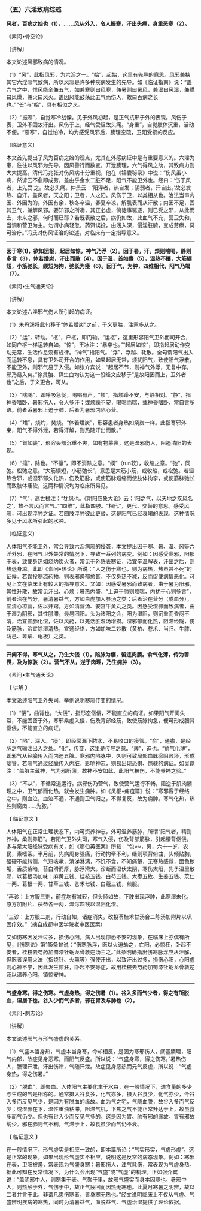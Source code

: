 ### （五）六淫致病综述

**风者，百病之始也（1），……风从外入，令人振寒，汗出头痛，身重恶寒（2）。**

​《素问•骨空论》

〔讲解〕

本文论述风邪致病的情况。

（1）“风”，此指风邪，为六淫之一。“始”，起始，这里有先导的意思。风邪兼挟其它六淫邪气致病，所以风邪是许多种疾病发生的先导。如《临证指南》说：“盖六气之中，惟风能全兼五气，如兼寒则曰风寒，兼暑则曰暑风，兼湿曰风湿，兼燥曰风燥，兼火曰风火。盖因风能鼓荡此五气而伤人，故曰百病之长也。”“长”与“始”，具有相似之义。

（2）“振寒”，自觉寒冷战慄。见于外风初起，是正气抗邪于外的表现。风伤于表，卫外不固故汗出。风伤于上，经气受阻故头痛。“身重”，自觉肢体沉重，活动不便。“恶寒”，自觉怕冷，均为感受风邪后，腠理空疏，卫阳受损的反应。

〔临证意义〕

本文首先提出了风为百病之始的观点，尤其在外感病证中是有重要意义的。六淫为患，往往以风邪为先导，因风善行而数变，开泄腠理，六气得风之助，其致病力则大大提高。清代冯兆张对伤风病十分重视，他在《锦囊秘录》中说：“伤风虽小病，然谚云不愈即成劳，盖由乎金水二脏不足，阳气不能卫外也。经曰：‘伤于风者，上先受’之。故必头痛。仲景云：‘阳浮者，热自发；阴弱者，汗自出。’故必发热、自汗。盖风者，天之阳；卫者，人之阳。风伤于卫，以类相从也。治法当审内因、外因为的。外因有余，秋冬辛温，春夏辛凉，解肌表而从汗散；内因不足，固其卫气，兼解风邪。要知邪之所凑，其正必虚，倘徒事驱逐，则已受之邪，从此而去，未来之邪，何时而已耶？若既表散之后，病仍如故，此血气不充，营卫失和，当调和营卫为主。勿谓小病轻忽，药饵误投，由浅入深，侵淫脏腑，变成劳瘵，莫可治疗。”冯氏对伤风证治的论述，对临床有一定指导意义。

* * *

**因于寒(1)，欲如运枢，起居如惊，神气乃浮（2）。因于暑，汗，烦则喘喝，静则多言（3），体若燔炭，汗出而散（4）。因于湿，首如裹（5），湿热不攘，大筋緛短，小筋弛长，緛短为拘，弛长为痿（6）。因于气，为肿，四维相代，阳气乃竭（7）。**

​《素问•生气通天论》

〔讲解〕

本文论述六淫邪气伤人所引起的病证。

（1）朱丹溪将此句移于“体若燔炭”之前，于义更胜，注家多从之。

（2）“运”，转动。“枢”，户枢，即门轴。“运枢”，这里形容阳气卫外而司开合，如同户枢一样运转自如。“惊”，王冰注：“暴卒也。”“起居如惊”，即指起居动作变动无常，生活作息没有规律。“神气”指阳气。“浮”，浮越、耗散。全句谓阳气出入而运转不息，具有卫外司开合的作用，如果起居无常，烦扰阳气，致使阳气浮散，不能卫外，则邪气易于入侵。如张介宾说：“起居不节，则神气外浮，无复中存，邪乃易入矣。”徐灵胎、薛生白均认为这一段经文应移于“是故阳因而上，卫外者也”之后，于义更合，可从。

（3）“喘喝”，即呼吸急促，喝喝有声。“烦”，指烦躁不安，与静相对。“静”，指神昏嗜卧，暑邪伤人，令人多汗；或烦躁不安，喝喝而喘，或神昏嗜卧，常自言多语。前者系暑邪上迫于肺，后者为暑邪内陷心营。

（4）“燔”，烧灼，焚烧。“体若燔炭”，形容患者身热如烧炭一样。此指寒邪外束，阳气不得外泄，若得汗解，则热随汗出而散。”

（5）“首如裹”，形容头部沉重不爽，如有物蒙裹，这是湿邪伤人，阻遏清阳的表现。

（6）“攘”，除也。“不攘”，即不消除之意。“緛”（run软），收缩之意。“弛”，同弛。松弛之意。“大筋緛短，小筋弛长”，意思是大筋小筋，或收缩，或松弛。若湿热合邪，或湿邪郁久化热，伤及筋脉，或使筋脉短缩而使肢体拘挛，或使筋脉弛长而致肢体痿软，这两种情况均为临床所易见。

（7）“气”，高世栻注：“犹风也。《阴阳应象大论》云：‘阳之气，以天地之疾风名之’，故不言风而言气。”“四维”，此指四肢。“相代”，更代、交替的意思。感受风邪，可出现浮肿之证。若四肢浮肿彼此更替，这是阳气已经衰竭的表现。这种情况多见于风水所引起的水肿。

〔临证意义〕

人体阳气不能卫外，常会导致六淫病邪的侵袭，本文提出因于寒、暑、湿、风等六淫外邪，在阳气卫外失常的情况下，导致一系列的病变。例如：因感受寒邪，阳郁于表，致使身热如烧灼炭火者，常见于外感表寒证，治宜辛温解表，汗出之后，则热退身凉。此即《素问•热论》所说：“人之伤于寒也，则为病热，热虽甚不死”的证候。若误投寒凉药物，则表邪遏郁愈甚，不仅身热不减，反而促使病情恶化。可见上文在临床上有较大的指导意义。又如：因感受暑邪而致病者，由于暑为阳邪，其性升散，故常见汗出、心烦；暑热内盛，“上迫于肺则烦喘，内扰于心则多言”，前者治在气分，暑清暑益气，方如白虎加人参汤之类；后者治在营分（或血分），宜清心凉营，佐以开窍，方如清营汤、安宫牛黄丸之类。因感受湿邪而致病者，由于湿为阴邪，其性腻滞，最易困阳。头为诸阳之会，阳为湿阻，则沉重而昏闷不清，治宜宣肺化湿，佐以风药，以羌活胜湿汤增损。湿邪郁而化热，阻滞经隧，伤及筋脉，治宜除湿清热，宣通经络，方如加味二妙散（黄柏、苍术、当归、牛膝、防己、萆薢、龟板）之类。

* * *

**开阖不得，寒气从之，乃生大偻（1）。陷脉为瘘，留连肉腠。俞气化薄，传为善畏，及为惊骇（2）。营气不从，逆于肉理，乃生痈肿（3）。**

​《素问•生气通天论》

**〔** 讲解 **〕**

本文论述阳气卫外失司，举例说明寒邪传变的情况。

（1）“偻”，曲背也。“大偻”，指形态伛偻，不能直立的病证。如果阳气开阖失常，不能固密于外，寒邪乘虚入侵，伤及背部经筋，致使筋脉拘急，便可形成腰背伛偻，不能直立的病证。

（2）“陷”，深入。“瘘”，即经常漏下脓水，不易收口的瘘管。“俞”，通腧，是经脉之气输注出入之处。“化”，传变，这里是传导之意。“薄”，迫也。“俞气化薄”，即邪气从经腧传入而内迫五脏。寒邪内陷脉中，久则可致局部血脉瘀阻败坏，形成瘘管。若邪气通过经腧传入内脏，影响神志，则易出现恐惧、惊骇的病证。如吴崑注：“盖脏主藏神，气为邪所薄，故神不安如此，此阳气被伤，不能养神之验。”

（3）“不从”，不循常道运行。病邪伤乃营气，致使营气运行不畅，阻逆于肌肉腠理之中，卫气郁而化热，就会发生痈肿。如《灵枢•痈疽篇》说：“寒邪客于经络之中，则血泣，血泣不通，不通则卫气归之，不得复反，故为痈肿。寒气化热，热胜则腐肉……为脓。”

**〔** 临证意义 **〕**

人体阳气在正常生理状态下，内可资养神志，外可温养筋脉，所谓“阳气者，精则养神，柔则养筋”。若阳气卫外失司，寒气入侵，伤及背部筋脉，引起腰背伛偻，多与足太阳经脉受病有关，如《廖伯英医案》所载：“包××，男，六十一岁，农民，素嗜茶。半月前，先病周身强痛，行动拘牵不利，继则项背俯曲，头倾贴胸，强硬不能转侧，气短咳嗽，清涕淋漓，不饥不食，不知痛楚，无寒热感觉，面色秽垢，舌质紫暗，苔白滑而厚，脉浮滑大。诊断而湿伏太阴，寒伤太阳，先予温里散邪，以葛根汤加味：麻黄五钱、桂枝五钱、白芍五钱、大枣五枚、生姜五钱、苡仁一两、葛根一两、甘草三钱、苍术七钱、白蔻三钱，煎服。

“再诊：上方服三剂，前症均有减轻，但头倾如故，下肢出现浮肿，此寒湿未化，原方加附片、茯苓各一两，泽泻四钱以温阳化湿。

“三诊：上方服二剂，行动自如，诸症消失。改投苓桂术甘汤合二陈汤加附片以巩固疗效。”（摘自成都中医学院老中医医案）

又如伤寒因发汗过多，损伤心阳，病人出现惊恐不安的现象，在临床上亦偶有所见，《伤寒论》第115条曾说：“伤寒脉浮，医以火迫劫之，亡阳，必惊狂，卧起不安者，桂枝去芍药加蜀漆牡蛎龙骨救逆汤主之。”此条明确指出伤寒脉浮应从汗解，但医者误用火法（指烧针、火熏等）强使汗出，以致汗出过多，损伤心阳，心阳虚则心神不宁，因此发生惊狂，卧起不安等症，故用桂枝去芍药加蜀漆牡蛎龙骨救逆汤以温养心阳，镇惊安神。

* * *

**气盛身寒，得之伤寒。气虚身热，得之伤暑（1）。谷入多而气少者，得之有所脱血，湿居下也。谷入少而气多者，邪在胃及与肺也（2）。**

​《素问•刺志论》

〔讲解〕

本文论述邪气与形气盛虚的关系。

（1）气盛本当身热，气虚本当身寒，今却相反，是因为寒邪伤人，闭塞腠理，阳气内郁，故症见身恶寒，而阳气反盛。所以说：“气盛身寒，得之伤寒。”暑热伤人，腠理开泄，汗出伤津，气随汗泄。故症见身恶热而元气反虚，所以说：“气虚身热，得之伤暑。”

（2）“脱血”，即失血。人体阳气主要化生于水谷，在一般情况下，进食量的多少与生成的气是相称的。通常摄入谷食多，化气亦多，摄入谷食少，化气亦少，今谷入多而反见气少，是因为有脱血的缘故。血为气之宅，气随血脱，故谷入多而气反少；或湿邪在下，湿性重浊粘滞，阻滞气机，下焦之气不能正常升达于上，故虽食多而气仍少。但也有谷入少而反见气多的，这是因为胃、肺有邪的缘故。胃有邪故纳少。邪在肺则气不利，气滞于上，故食虽少而气仍不衰。

**〔** 临证意义 **〕**

在一般情况下，形气虚实是相应一致的，即本篇所论：“气实形实，气虚形虚”，这是正常的现象。如果出现形气虚实不相应，说明这是反常的病态现象。例如：寒邪在表，卫阳被遏，常表现为气盛身寒；暑邪伤人，津气耗伤，常表现为气虚身热。据此可知在反常情况下，为什么会出现“气盛”或“气虚”的机理。正如张介宾说：“盖阴邪中人，则寒集于表。气聚于里，故邪气盛实而身本因寒也。暑邪中人，则热触于外，气伤于中，故正气疲困而因热无寒也。此夏月寒暑之明辨，故以二者并言于此，非谓凡患伤寒者，皆身寒无热也。”经文说明临床上不仅从气虚、气盛辨明疾病的寒热，同时为清暑益气，血脱益气、气虚治湿提供了理论依据。

